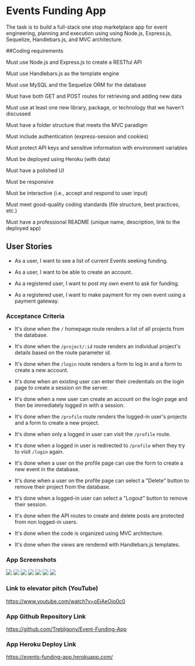 # Events Funding App

The task is to build a full-stack one stop marketplace app for event engineering, planning and execution using using Node.js, Express.js, Sequelize, Handlebars.js, and MVC architecture.

##Coding requirements

Must use Node.js and Express.js to create a RESTful API

Must use Handlebars.js as the template engine

Must use MySQL and the Sequelize ORM for the database

Must have both GET and POST routes for retrieving and adding new data

Must use at least one new library, package, or technology that we haven’t discussed

Must have a folder structure that meets the MVC paradigm

Must include authentication (express-session and cookies) 

Must protect API keys and sensitive information with environment variables

Must be deployed using Heroku (with data)

Must have a polished UI

Must be responsive

Must be interactive (i.e., accept and respond to user input)

Must meet good-quality coding standards (file structure, best practices, etc.)

Must have a professional README (unique name, description, link to the deployed app)




## User Stories

* As a user, I want to see a list of current Events seeking funding.

* As a user, I want to be able to create an account.

* As a registered user, I want to post my own event to ask for funding.

* As a registered user, I want to make payment for my own event using a payment gateway.



### Acceptance Criteria

* It's done when the `/` homepage route renders a list of all projects from the database.

* It's done when the `/project/:id` route renders an individual project's details based on the route parameter id.

* It's done when the `/login` route renders a form to log in and a form to create a new account.

* It's done when an existing user can enter their credentials on the login page to create a session on the server.

* It's done when a new user can create an account on the login page and then be immediately logged in with a session.

* It's done when the `/profile` route renders the logged-in user's projects and a form to create a new project.

* It's done when only a logged in user can visit the `/profile` route.

* It's done when a logged in user is redirected to `/profile` when they try to visit `/login` again.

* It's done when a user on the profile page can use the form to create a new event in the database.

* It's done when a user on the profile page can select a "Delete" button to remove their project from the database.

* It's done when a logged-in user can select a "Logout" button to remove their session.

* It's done when the API routes to create and delete posts are protected from non logged-in users.

* It's done when the code is organized using MVC architecture.

* It's done when the views are rendered with Handlebars.js templates.



### App Screenshots




<img src="./Assets/images/homepage.png">





<img src="./Assets/images/login_page.png">





<img src="./Assets/images/profile_page.png">





<img src="./Assets/images/new_project_page.png">





<img src="./Assets/images/fund_project_page.png">





<img src="./Assets/images/payment_validation_page.png">





<img src="./Assets/images/success+page.png">





### Link to elevator pitch (YouTube)

https://www.youtube.com/watch?v=oEjAeOjo0c0





### App Github Repository Link


https://github.com/Trebligony/Event-Funding-App




### App Heroku Deploy Link


https://events-funding-app.herokuapp.com/



